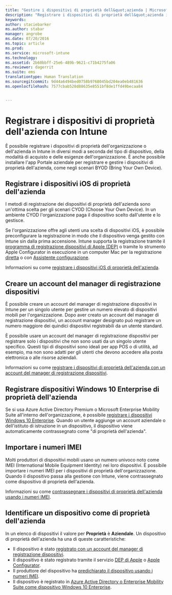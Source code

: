 ```yaml
---
title: "Gestire i dispositivi di proprietà dell&quot;azienda | Microsoft Intune"
description: "Registrare i dispositivi di proprietà dell&quot;azienda in diversi modi, in base al tipo di dispositivo, alla modalità di acquisto e alle esigenze dell&quot;organizzazione."
keywords: 
author: staciebarker
ms.author: stabar
manager: angrobe
ms.date: 07/20/2016
ms.topic: article
ms.prod: 
ms.service: microsoft-intune
ms.technology: 
ms.assetid: 2b60bbff-25e6-489b-9621-c71b4275fa06
ms.reviewer: dagerrit
ms.suite: ems
translationtype: Human Translation
ms.sourcegitcommit: 9d44a6494bed0758b9768045bd204ea0eb481636
ms.openlocfilehash: 7577cbab528d88635e8551bf8de1ffd49becaa84


---
```


# <a name="enroll-corporateowned-devices-by-using-intune"></a>Registrare i dispositivi di proprietà dell'azienda con Intune

È possibile registrare i dispositivi di proprietà dell'organizzazione o dell'azienda in Intune in diversi modi a seconda del tipo di dispositivo, della modalità di acquisto e delle esigenze dell'organizzazione. È anche possibile installare l'app Portale aziendale per registrare e gestire i dispositivi di proprietà dell'azienda, come negli scenari BYOD (Bring Your Own Device).

## <a name="enroll-corporateowned-ios-devices"></a>Registrare i dispositivi iOS di proprietà dell'azienda

I metodi di registrazione dei dispositivi di proprietà dell'azienda sono un'ottima scelta per gli scenari CYOD (Choose Your Own Device). In un ambiente CYOD l'organizzazione paga il dispositivo scelto dall'utente e lo gestisce.

Se l'organizzazione offre agli utenti una scelta di dispositivi iOS, è possibile preconfigurare la registrazione in modo che il dispositivo venga gestito con Intune sin dalla prima accensione. Intune supporta la registrazione tramite il [programma di registrazione dispositivi di Apple (DEP)](ios-device-enrollment-program-in-microsoft-intune.md) o tramite lo strumento Apple Configurator in esecuzione in un computer Mac per la registrazione [diretta](ios-direct-enrollment-in-microsoft-intune.md) o con [Assistente configurazione](ios-setup-assistant-enrollment-in-microsoft-intune.md).

Informazioni su come [registrare i dispositivi iOS di proprietà dell'azienda](enroll-corporate-owned-ios-devices-in-microsoft-intune.md).

## <a name="create-a-device-enrollment-manager-account"></a>Creare un account del manager di registrazione dispositivi

È possibile creare un account del manager di registrazione dispositivi in Intune per un singolo utente per gestire un numero elevato di dispositivi mobili per l'organizzazione. Dopo aver creato un account del manager di registrazione dispositivi, un account manager designato può registrare un numero maggiore dei quindici dispositivi registrabili da un utente standard.

È possibile usare un account del manager di registrazione dispositivi per registrare solo i dispositivi che non sono usati da un singolo utente specifico. Questi tipi di dispositivi sono ideali per app POS o di utilità, ad esempio, ma non sono adatti per gli utenti che devono accedere alla posta elettronica o alle risorse aziendali.

Informazioni su come [registrare i dispositivi di proprietà dell'azienda con un account del manager di registrazione dispositivi](enroll-corporate-owned-devices-with-the-device-enrollment-manager-in-microsoft-intune.md).

## <a name="enroll-corporateowned-windows-10-enterprise-devices"></a>Registrare dispositivi Windows 10 Enterprise di proprietà dell'azienda

Se si usa Azure Active Directory Premium o Microsoft Enterprise Mobility Suite all'interno dell'organizzazione, è possibile [registrare i dispositivi Windows 10 Enterprise](https://docs.microsoft.com/active-directory/active-directory-azureadjoin-windows10-devices-overview). Quando un utente aggiunge un account aziendale o dell'istituto di istruzione in un dispositivo, il dispositivo viene automaticamente contrassegnato come "di proprietà dell'azienda".

## <a name="import-imei-numbers"></a>Importare i numeri IMEI

Molti produttori di dispositivi mobili usano un numero univoco noto come IMEI (International Mobile Equipment Identity) nei loro dispositivi. È possibile importare i numeri IMEI per i dispositivi di proprietà dell'organizzazione. Quando il dispositivo passa alla gestione con Intune, viene contrassegnato come dispositivo di proprietà dell'azienda.

Informazioni su come [contrassegnare i dispositivi di proprietà dell'azienda usando i numeri IMEI](specify-corporate-owned-devices-with-international-mobile-equipment-identity-imei-numbers.md).

## <a name="identify-a-device-as-corporateowned"></a>Identificare un dispositivo come di proprietà dell'azienda

In un elenco di dispositivi il valore per **Proprietà** è **Aziendale**. Un dispositivo di proprietà dell'azienda ha una di queste caratteristiche:

 - Il dispositivo è stato [registrato con un account del manager di registrazione dispositivi](enroll-corporate-owned-devices-with-the-device-enrollment-manager-in-microsoft-intune.md).
 - Il dispositivo è stato registrato tramite il servizio [DEP di Apple](ios-device-enrollment-program-in-microsoft-intune.md) o [Apple Configurator](ios-setup-assistant-enrollment-in-microsoft-intune.md).
 - Il produttore del dispositivo ha [predichiarato il dispositivo usando i numeri IMEI](specify-corporate-owned-devices-with-international-mobile-equipment-identity-imei-numbers.md).
 - Il dispositivo è registrato in [Azure Active Directory o Enterprise Mobility Suite come dispositivo Windows 10 Enterprise](https://docs.microsoft.com/active-directory/active-directory-azureadjoin-windows10-devices-overview).



<!--HONumber=Nov16_HO2-->


